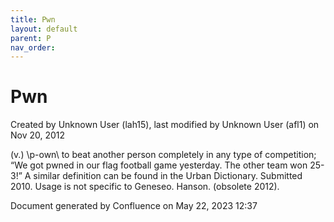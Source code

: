 ```yaml
---
title: Pwn
layout: default
parent: P
nav_order:
---
```


# Pwn

Created by  Unknown User (lah15), last modified by  Unknown User (afl1) on Nov 20, 2012

(v.) \p-own\ to beat another person completely in any type of competition; “We got pwned in our flag football game yesterday. The other team won 25-3!” A similar definition can be found in the Urban Dictionary. Submitted 2010. Usage is not specific to Geneseo. Hanson. (obsolete 2012).

Document generated by Confluence on May 22, 2023 12:37


